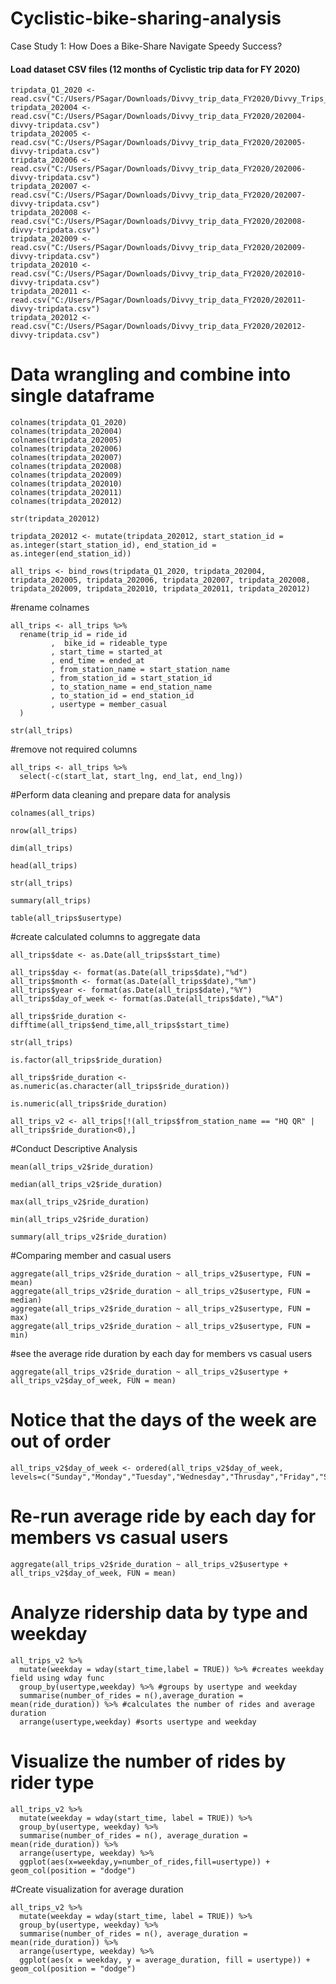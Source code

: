 # Cyclistic-bike-sharing-analysis
Case Study 1: How Does a Bike-Share Navigate Speedy Success?

#### Load dataset CSV files (12 months of Cyclistic trip data for FY 2020)

```{r loading data}
tripdata_Q1_2020 <- read.csv("C:/Users/PSagar/Downloads/Divvy_trip_data_FY2020/Divvy_Trips_2020_Q1.csv")
tripdata_202004 <- read.csv("C:/Users/PSagar/Downloads/Divvy_trip_data_FY2020/202004-divvy-tripdata.csv")
tripdata_202005 <- read.csv("C:/Users/PSagar/Downloads/Divvy_trip_data_FY2020/202005-divvy-tripdata.csv")
tripdata_202006 <- read.csv("C:/Users/PSagar/Downloads/Divvy_trip_data_FY2020/202006-divvy-tripdata.csv")
tripdata_202007 <- read.csv("C:/Users/PSagar/Downloads/Divvy_trip_data_FY2020/202007-divvy-tripdata.csv")
tripdata_202008 <- read.csv("C:/Users/PSagar/Downloads/Divvy_trip_data_FY2020/202008-divvy-tripdata.csv")
tripdata_202009 <- read.csv("C:/Users/PSagar/Downloads/Divvy_trip_data_FY2020/202009-divvy-tripdata.csv")
tripdata_202010 <- read.csv("C:/Users/PSagar/Downloads/Divvy_trip_data_FY2020/202010-divvy-tripdata.csv")
tripdata_202011 <- read.csv("C:/Users/PSagar/Downloads/Divvy_trip_data_FY2020/202011-divvy-tripdata.csv")
tripdata_202012 <- read.csv("C:/Users/PSagar/Downloads/Divvy_trip_data_FY2020/202012-divvy-tripdata.csv")
```

# Data wrangling and combine into single dataframe
```{r}
colnames(tripdata_Q1_2020)
colnames(tripdata_202004)
colnames(tripdata_202005)
colnames(tripdata_202006)
colnames(tripdata_202007)
colnames(tripdata_202008)
colnames(tripdata_202009)
colnames(tripdata_202010)
colnames(tripdata_202011)
colnames(tripdata_202012)
```

```{r structure of df}
str(tripdata_202012)
```
```{r convert datatype}
tripdata_202012 <- mutate(tripdata_202012, start_station_id = as.integer(start_station_id), end_station_id = as.integer(end_station_id))
```

```{r add all df into single df}
all_trips <- bind_rows(tripdata_Q1_2020, tripdata_202004, tripdata_202005, tripdata_202006, tripdata_202007, tripdata_202008, tripdata_202009, tripdata_202010, tripdata_202011, tripdata_202012)
```

#rename colnames
```{r rename columns}
all_trips <- all_trips %>%
  rename(trip_id = ride_id
         ,  bike_id = rideable_type
         , start_time = started_at
         , end_time = ended_at
         , from_station_name = start_station_name
         , from_station_id = start_station_id
         , to_station_name = end_station_name
         , to_station_id = end_station_id
         , usertype = member_casual
  )
```


```{r insepct structure}
str(all_trips)
```

#remove not required columns
```{r}
all_trips <- all_trips %>%
  select(-c(start_lat, start_lng, end_lat, end_lng))
```

#Perform data cleaning and prepare data for analysis

```{r list of colnames}
colnames(all_trips)
```
```{r number of rows in dataframe}
nrow(all_trips)
```
```{r dimension of dataframe}
dim(all_trips)
```
```{r see first 6 rows of df}
head(all_trips)
```
```{r see structure}
str(all_trips)
```
```{r summarize data}
summary(all_trips)
```
```{r display entries in usertype}
table(all_trips$usertype)
```

#create calculated columns to aggregate data

```{r create date column}
all_trips$date <- as.Date(all_trips$start_time)
```

```{r create day | month | year | day_of_week}
all_trips$day <- format(as.Date(all_trips$date),"%d")
all_trips$month <- format(as.Date(all_trips$date),"%m")
all_trips$year <- format(as.Date(all_trips$date),"%Y")
all_trips$day_of_week <- format(as.Date(all_trips$date),"%A")
```

```{r add column ride_length to calcuate duration of trips}
all_trips$ride_duration <- difftime(all_trips$end_time,all_trips$start_time)
```

```{r inspect the structure}
str(all_trips)
```
```{r factor}
is.factor(all_trips$ride_duration)
```
```{r convert ride_duration datatype}
all_trips$ride_duration <- as.numeric(as.character(all_trips$ride_duration))
```

```{r numeric}
is.numeric(all_trips$ride_duration)
```
```{r remove bad data}
all_trips_v2 <- all_trips[!(all_trips$from_station_name == "HQ QR" | all_trips$ride_duration<0),]
```

#Conduct Descriptive Analysis

```{r mean of ride duration}
mean(all_trips_v2$ride_duration)
```
```{r midpoint number}
median(all_trips_v2$ride_duration)
```
```{r longest ride}
max(all_trips_v2$ride_duration)
```
```{r shortest ride}
min(all_trips_v2$ride_duration)
```
```{r}
summary(all_trips_v2$ride_duration)
```
#Comparing member and casual users

```{r}
aggregate(all_trips_v2$ride_duration ~ all_trips_v2$usertype, FUN = mean)
aggregate(all_trips_v2$ride_duration ~ all_trips_v2$usertype, FUN = median)
aggregate(all_trips_v2$ride_duration ~ all_trips_v2$usertype, FUN = max)
aggregate(all_trips_v2$ride_duration ~ all_trips_v2$usertype, FUN = min)
```
#see the average ride duration by each day for members vs casual users
```{r ride_duration by each day}
aggregate(all_trips_v2$ride_duration ~ all_trips_v2$usertype + all_trips_v2$day_of_week, FUN = mean)
```
# Notice that the days of the week are out of order

```{r order day_of_week}
all_trips_v2$day_of_week <- ordered(all_trips_v2$day_of_week, levels=c("Sunday","Monday","Tuesday","Wednesday","Thrusday","Friday","Saturday"))
```

# Re-run average ride by each day for members vs casual users

```{r average ride_duration per user per day}
aggregate(all_trips_v2$ride_duration ~ all_trips_v2$usertype + all_trips_v2$day_of_week, FUN = mean)
```
# Analyze ridership data by type and weekday
```{r}
all_trips_v2 %>%
  mutate(weekday = wday(start_time,label = TRUE)) %>% #creates weekday field using wday func
  group_by(usertype,weekday) %>% #groups by usertype and weekday
  summarise(number_of_rides = n(),average_duration = mean(ride_duration)) %>% #calculates the number of rides and average duration 
  arrange(usertype,weekday) #sorts usertype and weekday
```
# Visualize the number of rides by rider type

```{r}
all_trips_v2 %>%
  mutate(weekday = wday(start_time, label = TRUE)) %>%
  group_by(usertype, weekday) %>%
  summarise(number_of_rides = n(), average_duration = mean(ride_duration)) %>%
  arrange(usertype, weekday) %>%
  ggplot(aes(x=weekday,y=number_of_rides,fill=usertype)) + geom_col(position = "dodge")
```

#Create visualization for average duration

```{r}
all_trips_v2 %>%
  mutate(weekday = wday(start_time, label = TRUE)) %>%
  group_by(usertype, weekday) %>%
  summarise(number_of_rides = n(), average_duration = mean(ride_duration)) %>%
  arrange(usertype, weekday) %>%
  ggplot(aes(x = weekday, y = average_duration, fill = usertype)) + geom_col(position = "dodge")
```

